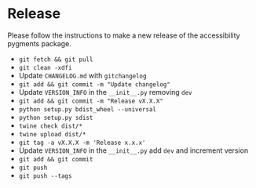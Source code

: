 # Release

Please follow the instructions to make a new release of the accessibility pygments package.

- `git fetch && git pull`
- `git clean -xdfi`
- Update `CHANGELOG.md` with `gitchangelog`
- `git add && git commit -m "Update changelog"`
- Update `VERSION_INFO` in the `__init__.py` removing `dev`
- `git add && git commit -m "Release vX.X.X"`
- `python setup.py bdist_wheel --universal`
- `python setup.py sdist`
- `twine check dist/*`
- `twine upload dist/*`
- `git tag -a vX.X.X -m 'Release x.x.x'`
- Update `VERSION_INFO` in the `__init__.py` add `dev` and increment version
- `git add && git commit`
- `git push`
- `git push --tags`
